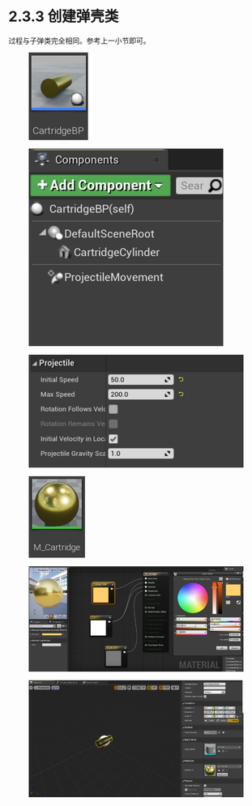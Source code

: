 # 2.3.3 创建弹壳类

过程与子弹类完全相同。参考上一小节即可。

<figure><img src="../../../.gitbook/assets/image (217).png" alt=""><figcaption></figcaption></figure>

<figure><img src="../../../.gitbook/assets/image (205).png" alt=""><figcaption></figcaption></figure>

<figure><img src="../../../.gitbook/assets/image (202).png" alt=""><figcaption></figcaption></figure>

<figure><img src="../../../.gitbook/assets/image (104).png" alt=""><figcaption></figcaption></figure>

<figure><img src="../../../.gitbook/assets/image (189).png" alt=""><figcaption></figcaption></figure>

<figure><img src="../../../.gitbook/assets/image (153).png" alt=""><figcaption></figcaption></figure>
